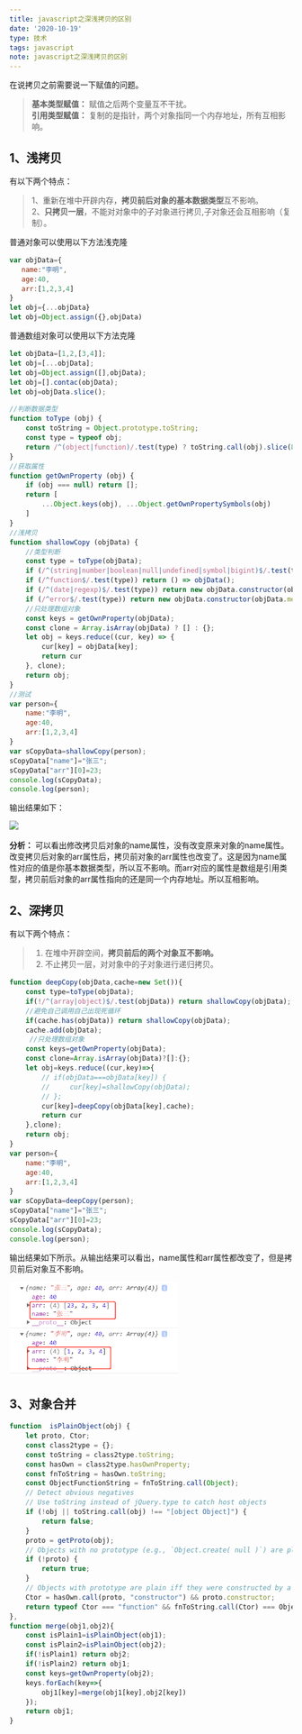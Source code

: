 ```yaml
---
title: javascript之深浅拷贝的区别
date: '2020-10-19'
type: 技术
tags: javascript
note: javascript之深浅拷贝的区别
---
```

在说拷贝之前需要说一下赋值的问题。

  >**基本类型赋值：** 赋值之后两个变量互不干扰。    
  >**引用类型赋值：** 复制的是指针，两个对象指同一个内存地址，所有互相影响。

## 1、浅拷贝
  有以下两个特点：      

>1、重新在堆中开辟内存，**拷贝前后对象的基本数据类型**互不影响。   
>2、**只拷贝一层**，不能对对象中的子对象进行拷贝,子对象还会互相影响（复制）。

 普通对象可以使用以下方法浅克隆
 ```js
 var objData={
    name:"李明",
    age:40,
    arr:[1,2,3,4]			
}
let obj={...objData}
let obj=Object.assign({},objData)
```
普通数组对象可以使用以下方法克隆
```js
let objData=[1,2,[3,4]];
let obj=[...objData];
let obj=Object.assign([],objData);
let obj=[].contac(objData);
let obj=objData.slice();
```
```js
//判断数据类型
function toType (obj) {
    const toString = Object.prototype.toString;
    const type = typeof obj;
    return /^(object|function)/.test(type) ? toString.call(obj).slice(8, -1).toLowerCase() : type;
}
//获取属性
function getOwnProperty (obj) {
    if (obj === null) return [];
    return [
        ...Object.keys(obj), ...Object.getOwnPropertySymbols(obj)
    ]
}
//浅拷贝
function shallowCopy (objData) {
    //类型判断
    const type = toType(objData);
    if (/^(string|number|boolean|null|undefined|symbol|bigint)$/.test(type)) return objData;
    if (/^function$/.test(type)) return () => objData();
    if (/^(date|regexp)$/.test(type)) return new objData.constructor(objData);
    if (/^error$/.test(type)) return new objData.constructor(objData.message);
    //只处理数组对象
    const keys = getOwnProperty(objData);
    const clone = Array.isArray(objData) ? [] : {};
    let obj = keys.reduce((cur, key) => {
        cur[key] = objData[key];
        return cur
    }, clone);
    return obj;
}
//测试
var person={
    name:"李明",
    age:40,
    arr:[1,2,3,4]			
}
var sCopyData=shallowCopy(person);
sCopyData["name"]="张三";
sCopyData["arr"][0]=23;		
console.log(sCopyData);
console.log(person);
```
输出结果如下：

<img width="300px"  src="https://user-gold-cdn.xitu.io/2019/4/9/16a02ca9220fdf5b?w=459&h=260&f=png&s=27003">

**分析：** 可以看出修改拷贝后对象的name属性，没有改变原来对象的name属性。改变拷贝后对象的arr属性后，拷贝前对象的arr属性也改变了。这是因为name属性对应的值是你基本数据类型，所以互不影响。而arr对应的属性是数组是引用类型，拷贝前后对象的arr属性指向的还是同一个内存地址。所以互相影响。

## 2、深拷贝

有以下两个特点：
>1.	在堆中开辟空间，**拷贝前后的两个对象互不影响。**
>2.	不止拷贝一层，对对象中的子对象进行递归拷贝。

```js   
function deepCopy(objData,cache=new Set()){
    const type=toType(objData);
    if(!/^(array|object)$/.test(objData)) return shallowCopy(objData);
    //避免自己调用自己出现死循环
    if(cache.has(objData)) return shallowCopy(objData);
    cache.add(objData);
     //只处理数组对象
    const keys=getOwnProperty(objData);
    const clone=Array.isArray(objData)?[]:{};
    let obj=keys.reduce((cur,key)=>{
        // if(objData===objData[key]) {
        //     cur[key]=shallowCopy(objData);
        // };
        cur[key]=deepCopy(objData[key],cache);
        return cur
    },clone);
    return obj;
}
var person={
    name:"李明",
    age:40,
    arr:[1,2,3,4]			
}
var sCopyData=deepCopy(person);
sCopyData["name"]="张三";
sCopyData["arr"][0]=23;		
console.log(sCopyData);
console.log(person);
```
输出结果如下所示。从输出结果可以看出，name属性和arr属性都改变了，但是拷贝前后对象互不影响。
<!-- <img width="300px"  src="https://user-gold-cdn.xitu.io/2019/4/10/16a02e517d94498d?w=472&h=264&f=png&s=27078"> -->
<img width="300px"  src="../../images/深拷贝.png">

## 3、对象合并
```js
function  isPlainObject(obj) {
	let proto, Ctor;
    const class2type = {};
	const toString = class2type.toString;
	const hasOwn = class2type.hasOwnProperty;
	const fnToString = hasOwn.toString;
	const ObjectFunctionString = fnToString.call(Object);
    // Detect obvious negatives
    // Use toString instead of jQuery.type to catch host objects
    if (!obj || toString.call(obj) !== "[object Object]") {
        return false;
    }
    proto = getProto(obj);
    // Objects with no prototype (e.g., `Object.create( null )`) are plain
    if (!proto) {
        return true;
    }
    // Objects with prototype are plain iff they were constructed by a global Object function
    Ctor = hasOwn.call(proto, "constructor") && proto.constructor;
    return typeof Ctor === "function" && fnToString.call(Ctor) === ObjectFunctionString;
},
function merge(obj1,obj2){
    const isPlain1=isPlainObject(obj1);
    const isPlain2=isPlainObject(obj2);
    if(!isPlain1) return obj2;
    if(!isPlain2) return obj1;
    const keys=getOwnProperty(obj2);
    keys.forEach(key=>{
        obj1[key]=merge(obj1[key],obj2[key])
    });
    return obj1;
}
```